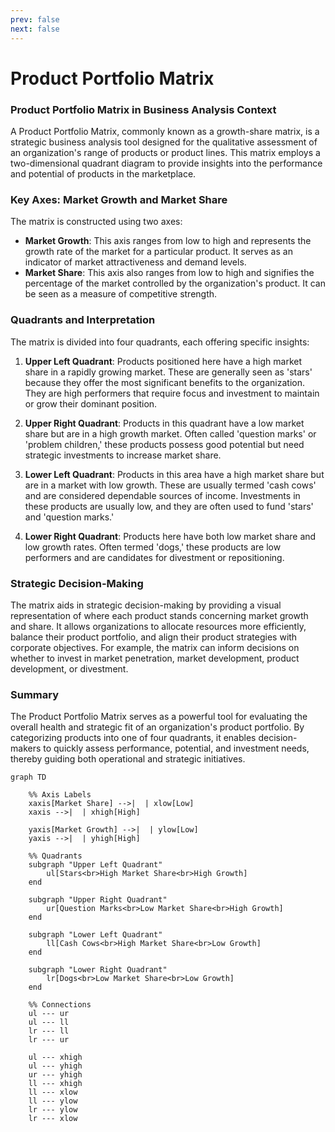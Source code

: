 ```yaml
---
prev: false
next: false
---
```


# Product Portfolio Matrix

### Product Portfolio Matrix in Business Analysis Context

A Product Portfolio Matrix, commonly known as a growth-share matrix, is a strategic business analysis tool designed for the qualitative assessment of an organization's range of products or product lines. This matrix employs a two-dimensional quadrant diagram to provide insights into the performance and potential of products in the marketplace.

### Key Axes: Market Growth and Market Share

The matrix is constructed using two axes:

- **Market Growth**: This axis ranges from low to high and represents the growth rate of the market for a particular product. It serves as an indicator of market attractiveness and demand levels.
- **Market Share**: This axis also ranges from low to high and signifies the percentage of the market controlled by the organization's product. It can be seen as a measure of competitive strength.

### Quadrants and Interpretation

The matrix is divided into four quadrants, each offering specific insights:

1. **Upper Left Quadrant**: Products positioned here have a high market share in a rapidly growing market. These are generally seen as 'stars' because they offer the most significant benefits to the organization. They are high performers that require focus and investment to maintain or grow their dominant position.

2. **Upper Right Quadrant**: Products in this quadrant have a low market share but are in a high growth market. Often called 'question marks' or 'problem children,' these products possess good potential but need strategic investments to increase market share.

3. **Lower Left Quadrant**: Products in this area have a high market share but are in a market with low growth. These are usually termed 'cash cows' and are considered dependable sources of income. Investments in these products are usually low, and they are often used to fund 'stars' and 'question marks.'

4. **Lower Right Quadrant**: Products here have both low market share and low growth rates. Often termed 'dogs,' these products are low performers and are candidates for divestment or repositioning.

### Strategic Decision-Making

The matrix aids in strategic decision-making by providing a visual representation of where each product stands concerning market growth and share. It allows organizations to allocate resources more efficiently, balance their product portfolio, and align their product strategies with corporate objectives. For example, the matrix can inform decisions on whether to invest in market penetration, market development, product development, or divestment.

### Summary

The Product Portfolio Matrix serves as a powerful tool for evaluating the overall health and strategic fit of an organization's product portfolio. By categorizing products into one of four quadrants, it enables decision-makers to quickly assess performance, potential, and investment needs, thereby guiding both operational and strategic initiatives.

```mermaid
graph TD

    %% Axis Labels
    xaxis[Market Share] -->|  | xlow[Low]
    xaxis -->|  | xhigh[High]

    yaxis[Market Growth] -->|  | ylow[Low]
    yaxis -->|  | yhigh[High]

    %% Quadrants
    subgraph "Upper Left Quadrant"
        ul[Stars<br>High Market Share<br>High Growth]
    end

    subgraph "Upper Right Quadrant"
        ur[Question Marks<br>Low Market Share<br>High Growth]
    end

    subgraph "Lower Left Quadrant"
        ll[Cash Cows<br>High Market Share<br>Low Growth]
    end

    subgraph "Lower Right Quadrant"
        lr[Dogs<br>Low Market Share<br>Low Growth]
    end

    %% Connections
    ul --- ur
    ul --- ll
    lr --- ll
    lr --- ur

    ul --- xhigh
    ul --- yhigh
    ur --- yhigh
    ll --- xhigh
    ll --- xlow
    ll --- ylow
    lr --- ylow
    lr --- xlow
```
